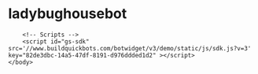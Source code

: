 # ladybughousebot


<!DOCTYPE HTML>
<!--
	LBH Bot, Mockup
-->
<html>
	<head>
		<title>Automated Communication</title>
		<meta charset="utf-8" />
		<meta name="viewport" content="width=device-width, initial-scale=1" />
		<!--[if lte IE 8]><script src="assets/js/ie/html5shiv.js"></script><![endif]-->
		<link rel="stylesheet" href="assets/css/main.css" />
		<!--[if lte IE 8]><link rel="stylesheet" href="assets/css/ie8.css" /><![endif]-->
		<!--[if lte IE 9]><link rel="stylesheet" href="assets/css/ie9.css" /><![endif]-->
	</head>
	<body>


		<!-- Scripts -->
		<script id="gs-sdk" src='//www.buildquickbots.com/botwidget/v3/demo/static/js/sdk.js?v=3' key="82de3dbc-14a5-47df-8191-d976ddded1d2" ></script>
	</body>
</html>
